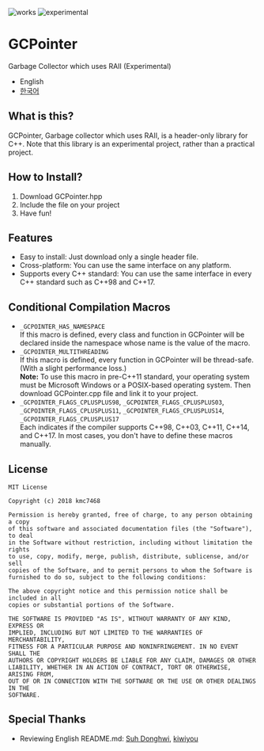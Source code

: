 ![works](https://img.shields.io/badge/works%20on-my%20machine-brightgreen.svg) ![experimental](https://img.shields.io/badge/stability-experimental-red.svg)

# GCPointer
Garbage Collector which uses RAII (Experimental)
- English
- [한국어](https://github.com/kmc7468/GCPointer/blob/master/README.ko-kr.md)

## What is this?
GCPointer, Garbage collector which uses RAII, is a header-only library for C++. Note that this library is an experimental project, rather than a practical project.

## How to Install?
1. Download GCPointer.hpp
2. Include the file on your project
3. Have fun!

## Features
- Easy to install: Just download only a single header file.
- Cross-platform: You can use the same interface on any platform.
- Supports every C++ standard: You can use the same interface in every C++ standard such as  C++98 and C++17.

## Conditional Compilation Macros
- `_GCPOINTER_HAS_NAMESPACE`<br>
If this macro is defined, every class and function in GCPointer will be declared inside the namespace whose name is the value of the macro.
- `_GCPOINTER_MULTITHREADING`<br>
If this macro is defined, every function in GCPointer will be thread-safe. (With a slight performance loss.)<br>
**Note:** To use this macro in pre-C++11 standard, your operating system must be Microsoft Windows or a POSIX-based operating system. Then download GCPointer.cpp file and link it to your project.
- `_GCPOINTER_FLAGS_CPLUSPLUS98`, `_GCPOINTER_FLAGS_CPLUSPLUS03`, `_GCPOINTER_FLAGS_CPLUSPLUS11`, `_GCPOINTER_FLAGS_CPLUSPLUS14`, `_GCPOINTER_FLAGS_CPLUSPLUS17`<br>
Each indicates if the compiler supports C++98, C++03, C++11, C++14, and C++17. In most cases, you don't have to define these macros manually.

## License
```
MIT License

Copyright (c) 2018 kmc7468

Permission is hereby granted, free of charge, to any person obtaining a copy
of this software and associated documentation files (the "Software"), to deal
in the Software without restriction, including without limitation the rights
to use, copy, modify, merge, publish, distribute, sublicense, and/or sell
copies of the Software, and to permit persons to whom the Software is
furnished to do so, subject to the following conditions:

The above copyright notice and this permission notice shall be included in all
copies or substantial portions of the Software.

THE SOFTWARE IS PROVIDED "AS IS", WITHOUT WARRANTY OF ANY KIND, EXPRESS OR
IMPLIED, INCLUDING BUT NOT LIMITED TO THE WARRANTIES OF MERCHANTABILITY,
FITNESS FOR A PARTICULAR PURPOSE AND NONINFRINGEMENT. IN NO EVENT SHALL THE
AUTHORS OR COPYRIGHT HOLDERS BE LIABLE FOR ANY CLAIM, DAMAGES OR OTHER
LIABILITY, WHETHER IN AN ACTION OF CONTRACT, TORT OR OTHERWISE, ARISING FROM,
OUT OF OR IN CONNECTION WITH THE SOFTWARE OR THE USE OR OTHER DEALINGS IN THE
SOFTWARE.
```

## Special Thanks
- Reviewing English README.md: [Suh Donghwi](https://github.com/suhdonghwi), [kiwiyou](https://github.com/kiwiyou)